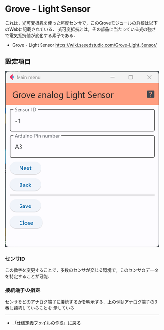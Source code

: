 # Grove - Light Sensor

これは，光可変抵抗を使った照度センサで，このGroveモジュールの詳細は以下のWebに記載されている．
光可変抵抗とは，その部品に当たっている光の強さで電気抵抗値が変化する素子である．

- Grove - Light Sensor https://wiki.seeedstudio.com/Grove-Light_Sensor/



## 設定項目

![設定画面](../../images/editConfig_Grove_Analog_Light.png)

### センサID
この数字を変更することで，多数のセンサが交じる環境で，このセンサのデータを特定することが可能．


### 接続端子の指定

センサをどのアナログ端子に接続するかを明示する．上の例はアナログ端子の3番に接続していることを
示している．


***

- [「仕様定義ファイルの作成」に戻る](../editConfig.md)
